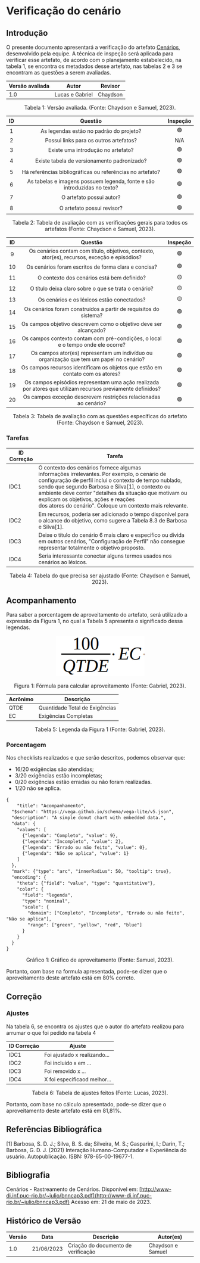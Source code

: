 # Verificação do cenário

## Introdução

O presente documento apresentará a verificação do artefato [Cenários](../../verificacaoGrupo/modelagem/cenarios.md), desenvolvido pela equipe. A técnica de inspeção será aplicada para verificar esse artefato, de acordo com o planejamento estabelecido, na tabela 1, se encontra os metadados desse artefato, nas tabelas 2 e 3 se encontram as questões a serem avaliadas.

<center>

| Versão avaliada | Autor           | Revisor  |
| ---------------- | --------------- | -------- |
| 1.0              | Lucas e Gabriel | Chaydson |

</center>

<div style="text-align: center">
<p> Tabela 1: Versão avaliada. (Fonte: Chaydson e Samuel, 2023). </p>
</div>

| ID |                                 Questão                                 | Inspeção |
| :-: | :-----------------------------------------------------------------------: | :--------: |
| 1 |                 As legendas estão no padrão do projeto?                 |     🟢     |
| 2 |                  Possui links para os outros artefatos?                  |    N/A    |
| 3 |                   Existe uma introdução no artefato?                   |     🟢     |
| 4 |                Existe tabela de versionamento padronizado?                |     🟢     |
| 5 |      Há referências bibliográficas ou referências no artefato?      |     🟢     |
| 6 | As tabelas e imagens possuem legenda, fonte e são introduzidas no texto? |     🟢     |
| 7 |                         O artefato possui autor?                         |     🟢     |
| 8 |                        O artefato possui revisor?                        |     🟢     |

<div style="text-align: center">
<p> Tabela 2: Tabela de avaliação com as verificações gerais para todos os artefatos (Fonte: Chaydson e Samuel, 2023). </p>
</div>

| ID |                                                    Questão                                                    | Inspeção |
| :-: | :------------------------------------------------------------------------------------------------------------: | :--------: |
| 9 |       Os cenários contam com título, objetivos, contexto, ator(es), recursos, exceção e episódios?       |     🟢     |
| 10 |                             Os cenários foram escritos de forma clara e concisa?                             |     🟢     |
| 11 |                                  O contexto dos cenários está bem definido?                                  |     🟡     |
| 12 |                             O título deixa claro sobre o que se trata o cenário?                             |     🟡     |
| 13 |                                 Os cenários e os léxicos estão conectados?                                 |     🟡     |
| 14 |                      Os cenários foram construídos a partir de requisitos do sistema?                      |     🟢     |
| 15 |                       Os campos objetivo descrevem como o objetivo deve ser alcançado?                       |     🟢     |
| 16 |              Os campos contexto contam com pré-condições, o local e o tempo onde ele ocorre?              |     🟢     |
| 17 |          Os campos ator(es) representam um indivíduo ou organização que tem um papel no cenário?          |     🟢     |
| 18 |                Os campos recursos identificam os objetos que estão em contato com os atores?                |     🟢     |
| 19 | Os campos episódios representam uma ação realizada por atores que utilizam recursos previamente definidos? |     🟢     |
| 20 |                    Os campos exceção descrevem restrições relacionadas ao cenário?                    |     🟢     |

<div style="text-align: center">
<p> Tabela 3: Tabela de avaliação com as questões específicas do artefato (Fonte: Chaydson e Samuel, 2023). </p>
</div>

### Tarefas

| ID Correção | Tarefa                                                                                                                                                                                                                                                                                                                                                                                      |
| ------------- | ------------------------------------------------------------------------------------------------------------------------------------------------------------------------------------------------------------------------------------------------------------------------------------------------------------------------------------------------------------------------------------------- |
| IDC1          | O contexto dos cenários fornece algumas informações irrelevantes. Por exemplo, o cenário de configuração de perfil inclui o contexto de tempo nublado, sendo que segundo Barbosa e Silva[1], o contexto ou ambiente deve conter "detalhes da situação que motivam ou explicam os objetivos, ações e reações<br />dos atores do cenário". Coloque um contexto mais relevante. |
| IDC2          | Em recursos, poderia ser adicionado o tempo disponível para o alcance do objetivo, como sugere a Tabela 8.3 de Barbosa e Silva[1].                                                                                                                                                                                                                                                         |
| IDC3          | Deixe o título do cenário 6 mais claro e específico ou divida em outros cenários, "Configuração de Perfil" não consegue representar totalmente o objetivo proposto.                                                                                                                                                                                                                  |
| IDC4          | Seria interessante conectar alguns termos usados nos cenários ao léxicos.                                                                                                                                                                                                                                                                                                                |

<div style="text-align: center">
<p> Tabela 4: Tabela do que precisa ser ajustado (Fonte: Chaydson e Samuel, 2023). </p>
</div>

</center>

## Acompanhamento

Para saber a porcentagem de aproveitamento do artefato, será utilizado a expressão da Figura 1, no qual a Tabela 5 apresenta o significado dessa legendas.

<div style="text-align: center">
<img src="../../../images/formulaCalculoAproveitamento.png"  alt="legenda da fórmula da figura 1"/>

<p> Figura 1: Fórmula para calcular aproveitamento (Fonte: Gabriel, 2023). </p>
</div>

<center>

| Acrônimo | Descrição                     |
| --------- | ------------------------------- |
| QTDE      | Quantidade Total de Exigências |
| EC        | Exigências Completas           |

<div style="text-align: center">
<p> Tabela 5: Legenda da Figura 1 (Fonte: Gabriel, 2023). </p>
</div>

</center>

### Porcentagem

Nos checklists realizados e que serão descritos, podemos observar que:

- 16/20 exigências são atendidas;
- 3/20 exigências estão incompletas;
- 0/20 exigências estão erradas ou não foram realizadas.
- 1/20 não se aplica.

```vegalite
{
    "title": "Acompanhamento",
  "$schema": "https://vega.github.io/schema/vega-lite/v5.json",
  "description": "A simple donut chart with embedded data.",
  "data": {
    "values": [
      {"legenda": "Completo", "value": 9},
      {"legenda": "Incompleto", "value": 2},
      {"legenda": "Errado ou não feito", "value": 0},
      {"legenda": "Não se aplica", "value": 1}
    ]
  },
  "mark": {"type": "arc", "innerRadius": 50, "tooltip": true},
  "encoding": {
    "theta": {"field": "value", "type": "quantitative"},
    "color": {
      "field": "legenda",
      "type": "nominal",
      "scale": {
        "domain": ["Completo", "Incompleto", "Errado ou não feito", "Não se aplica"],
        "range": ["green", "yellow", "red", "blue"]
      }
    }
  }
}
```

<div style="text-align: center">
<p> Gráfico 1: Gráfico de aproveitamento (Fonte: Samuel, 2023). </p>
</div>

Portanto, com base na formula apresentada, pode-se dizer que o aproveitamento deste artefato está em 80% correto.

## Correção

### Ajustes

Na tabela 6, se encontra os ajustes que o autor do artefato realizou para arrumar o que foi pedido na tabela 4

<center>

| ID Correção | Ajuste                       |
| ------------- | ---------------------------- |
| IDC1          | Foi ajustado x realizando... |
| IDC2          | Foi incluido x em ...        |
| IDC3          | Foi removido x ...           |
| IDC4          | X foi especificaod melhor... |

<div style="text-align: center">
<p> Tabela 6: Tabela de ajustes feitos (Fonte: Lucas, 2023). </p>
</div>

</center>
Portanto, com base no cálculo apresentado, pode-se dizer que o aproveitamento deste artefato está em 81,81%.

## Referências Bibliográfica

[1] Barbosa, S. D. J.; Silva, B. S. da; Silveira, M. S.; Gasparini, I.; Darin, T.; Barbosa, G. D. J. (2021) Interação Humano-Computador e Experiência do usuário. Autopublicação. ISBN: 978-65-00-19677-1.

## Bibliografia

Cenários - Rastreamento de Cenários. Disponível em: [http://www-di.inf.puc-rio.br/~julio/bnncap3.pdf](http://www-di.inf.puc-rio.br/~julio/bnncap3.pdf) Acesso em: 21 de maio de 2023.

## Histórico de Versão

| Versão | Data       | Descrição                             | Autor(es)         |
| ------- | ---------- | --------------------------------------- | ----------------- |
| 1.0     | 21/06/2023 | Criação do documento de verificação | Chaydson e Samuel |
